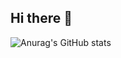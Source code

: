 ## Hi there 👋

<!--
**c19sugeta/c19sugeta** is a ✨ _special_ ✨ repository because its `README.md` (this file) appears on your GitHub profile.

Here are some ideas to get you started:

- 🔭 I’m currently working on ...
- 🌱 I’m currently learning ...
- 👯 I’m looking to collaborate on ...
- 🤔 I’m looking for help with ...
- 💬 Ask me about ...
- 📫 How to reach me: ...
- 😄 Pronouns: ...
- ⚡ Fun fact: ...

most language
[![Top Langs](https://github-readme-stats.vercel.app/api/top-langs/?username=c19sugeta&layout=donut)](https://github.com/c19sugeta/github-readme-stats)

-->

![Anurag's GitHub stats](https://github-readme-stats.vercel.app/api?username=c19sugeta&show_icons=true&theme=radical)
<br>
